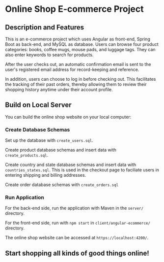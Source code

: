 # Online Shop E-commerce Project

## Description and Features

This is an e-commerce project which uses Angular as front-end, Spring Boot as back-end, and MySQL as database.
Users can browse four product categories: books, coffee mugs, mouse pads, and luggage tags. They can also enter keywords to search for products.

After the user checks out, an automatic confirmation email is sent to the user's registered email address for record-keeping and reference.

In addition, users can choose to log in before checking out. This facilitates the tracking of their past orders, thereby allowing them to review their shopping history anytime under their account profile.

## Build on Local Server

You can build the online shop website on your local computer:

### Create Database Schemas

Set up the database with `create_users.sql`.

Create product database schemas and insert data with `create_products.sql`.

Create country and state database schemas and insert data with `countries_states.sql`. This is used in the checkout page to faciliate users in entering shipping and billing addresses.

Create order database schemas with `create_orders.sql`

### Run Application

For the back-end side, run the application with Maven in the `server/` directory.

For the front-end side, run with `npm start` in `client/angular-ecommerce/` directory.

The online shop website can be accessed at `https://localhost:4200/`.

## Start shopping all kinds of good things online!
